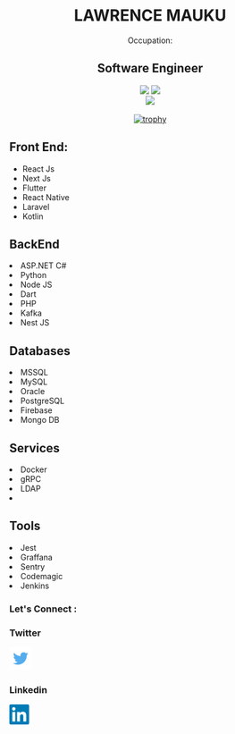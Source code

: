 
<h1 align="center" >LAWRENCE MAUKU</h1></h1>
<div align="center">Occupation: 
  <h2>Software Engineer</h2> 
  
  <!--
[![My GitHub Stats](https://github-readme-stats.vercel.app/api/?username=lawrencemauku&count_private=true&theme=tokyonight&showicons=true)]()
[![My GitHub Language Stats](https://github-readme-stats.vercel.app/api/top-langs/?username=lawrencemauku&langs_count=5&theme=tokyonight)]()
-->

![](https://github-readme-stats.vercel.app/api?username=lawrencemauku&theme=light&hide_border=false&include_all_commits=true&count_private=true)
![](https://github-readme-streak-stats.herokuapp.com/?user=lawrencemauku&theme=light&hide_border=false)<br/>
<img src="https://github-readme-stats.vercel.app/api/top-langs/?username=ryo-ma&layout=compact" />

  [![trophy](https://github-profile-trophy.vercel.app/?username=dirambora&margin-w=8)](https://github.com/ryo-ma/github-profile-trophy)
  
</div>

  ## Front End:
<ul>
  <li>React Js</li>
   <li>Next Js</li>
   <li>Flutter</li>
   <li>React Native</li>
   <li>Laravel</li>
   <li>Kotlin</li>
</ul>


  ## BackEnd
   <li>ASP.NET C#</li>
   <li>Python</li>
   <li>Node JS</li>
   <li>Dart</li>
   <li>PHP</li>
   <li>Kafka</li>
   <li>Nest JS</li>
   

  ## Databases
   <li>MSSQL</li>
   <li>MySQL</li>
   <li>Oracle</li>
   <li>PostgreSQL</li>
   <li>Firebase</li>
   <li>Mongo DB</li>
   
   
  ## Services
   <li>Docker</li>
   <li>gRPC</li>
   <li>LDAP</li>
   <li></li>
   
  
  ## Tools
   <li>Jest</li>
   <li>Graffana</li>
   <li>Sentry</li>
   <li>Codemagic</li>
   <li>Jenkins</li>
  

### Let's Connect :
<!--  -->

### Twitter
[<img width="40px" src="twitter.png" />](https://www.twitter.com/lawrencemauku)

### Linkedin
[<img width="40px" src="linkedin.png" />](https://www.linkedin.com/in/lawrencemauku)

<!-- <img src="https://profile-counter.glitch.me/lawrencemauku/count.svg" /> -->
